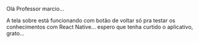 Olá Professor marcio...

A tela sobre está funcionando com botão de voltar só pra testar os conhecimentos com React Native...
espero que tenha curtido o aplicativo, grato...